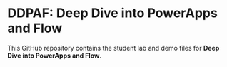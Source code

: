 # DDPAF: Deep Dive into PowerApps and Flow
This GitHub repository contains the student lab and demo files for **Deep Dive into PowerApps and Flow**. 
